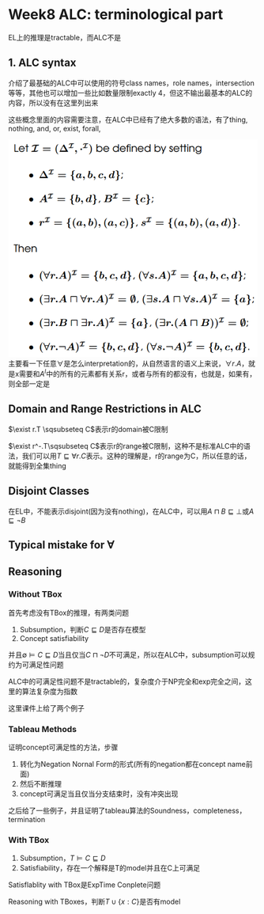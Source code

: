 # Week8 ALC: terminological part
EL上的推理是tractable，而ALC不是
## 1. ALC syntax
介绍了最基础的ALC中可以使用的符号class names，role names，intersection等等，其他也可以增加一些比如数量限制exactly 4，但这不输出最基本的ALC的内容，所以没有在这里列出来

这些概念里面的内容需要注意，在ALC中已经有了绝大多数的语法，有了thing, nothing, and, or, exist, forall,

![20200408185835](https://raw.githubusercontent.com/s974534426/Img_for_notes/master/20200408185835.png)
主要看一下任意$\forall$是怎么interpretation的，从自然语言的语义上来说，$\forall r.A$，就是x需要和$A^I$中的所有的元素都有关系r，或者与所有的都没有，也就是，如果有，则全部一定是

## Domain and Range Restrictions in ALC
$\exist r.T \sqsubseteq C$表示r的domain被C限制

$\exist r^-.T\sqsubseteq C$表示r的range被C限制，这种不是标准ALC中的语法，我们可以用$T\sqsubseteq \forall r.C$表示。这种的理解是，r的range为C，所以任意的话，就能得到全集thing

## Disjoint Classes
在EL中，不能表示disjoint(因为没有nothing)，在ALC中，可以用$A\sqcap B \sqsubseteq \bot$或$A \sqsubseteq \neg B$

## Typical mistake for $\forall$

## Reasoning
### Without TBox
首先考虑没有TBox的推理，有两类问题

1. Subsumption，判断$C\sqsubseteq D$是否存在模型
2. Concept satisfiability

并且$\emptyset \models C\sqsubseteq D$当且仅当$C\sqcap \neg D$不可满足，所以在ALC中，subsumption可以规约为可满足性问题

ALC中的可满足性问题不是tractable的，复杂度介于NP完全和exp完全之间，这里的算法复杂度为指数

这里课件上给了两个例子

### Tableau Methods
证明concept可满足性的方法，步骤

1. 转化为Negation Nornal Form的形式(所有的negation都在concept name前面)
2. 然后不断推理
3. concept可满足当且仅当分支结束时，没有冲突出现

之后给了一些例子，并且证明了tableau算法的Soundness，completeness，termination

### With TBox
1. Subsumption，$T \models C \sqsubseteq D$
2. Satisfiability，存在一个解释是T的model并且在C上可满足

Satisflablity with TBox是ExpTime Conplete问题

Reasoning with TBoxes，判断$T \cup \{x:C\}$是否有model